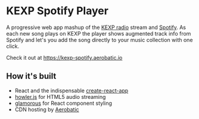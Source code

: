 # KEXP Spotify Player

A progressive web app mashup of the [KEXP radio](http://www.kexp.org) stream and [Spotify](https://www.spotify.com). As each new song plays on KEXP the player shows augmented track info from Spotify and let's you add the song directly to your music collection with one click.

Check it out at https://kexp-spotify.aerobatic.io

## How it's built

* React and the indispensable [create-react-app](https://github.com/facebookincubator/create-react-app)
* [howler.js](https://howlerjs.com/) for HTML5 audio streaming
* [glamorous](https://github.com/paypal/glamorous) for React component styling
* CDN hosting by [Aerobatic](https://www.aerobatic.com)